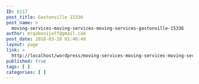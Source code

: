 ```yaml
---
ID: 6217
post_title: Gastonville 15336
post_name: >
  moving-services-moving-services-moving-services-gastonville-15336
author: mrgabonijeff@gmail.com
post_date: 2018-03-28 01:46:49
layout: page
link: >
  http://localhost/wordpress/moving-services-moving-services-moving-services-gastonville-15336/
published: true
tags: [ ]
categories: [ ]
---
```

